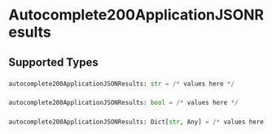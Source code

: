 # Autocomplete200ApplicationJSONResults


## Supported Types

### 

```python
autocomplete200ApplicationJSONResults: str = /* values here */
```

### 

```python
autocomplete200ApplicationJSONResults: bool = /* values here */
```

### 

```python
autocomplete200ApplicationJSONResults: Dict[str, Any] = /* values here */
```

